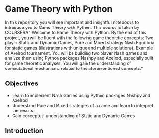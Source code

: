 # Game Theory with Python
In this repository you will see important and insightful notebooks to introduce you to Game Theory with Python.
This course is taken by COURSERA
''Welcome to Game Theory with Python. By the end of this project, you will be fluent with the following game theoretic concepts: Two player Static and Dynamic Games, Pure and Mixed strategy Nash Equilibria for static games (illustrations with unique and multiple solutions), Example of Axelrod tournament. You will be building two player Nash games and analyze them using Python packages Nashpy and Axelrod, especially built for game theoretic analyses. You will gain the understanding of computational mechanisms related to the aforementioned concepts.''
## Objectives
- Learn to implement Nash Games using Python packages Nashpy and Axelrod
- Understand Pure and Mixed strategies of a game and learn to interpret the results
- Gain conceptual understanding of Static and Dynamic Games

## Introduction
